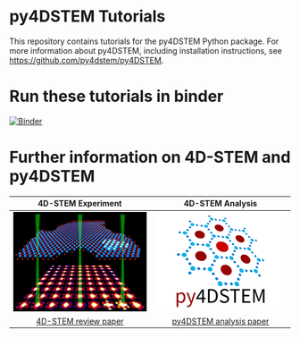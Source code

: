 # py4DSTEM Tutorials

This repository contains tutorials for the py4DSTEM Python package.  For more information about py4DSTEM, including installation instructions, see https://github.com/py4dstem/py4DSTEM.


# Run these tutorials in binder
[![Binder](https://mybinder.org/badge_logo.svg)](https://mybinder.org/v2/gh/py4dstem/py4DSTEM_tutorials/binder_dev?filepath=Index.ipynb)


# Further information on 4D-STEM and py4DSTEM

4D-STEM Experiment  |  4D-STEM Analysis
:-------------------------:|:-------------------------:
![4D-STEM schematic](images/schematic4DSTEM.png)  |  ![py4DSTEM logo](/images/py4DSTEM_logo.png)
[4D-STEM review paper](https://doi.org/10.1017/S1431927619000497) | [py4DSTEM analysis paper](https://doi.org/10.1017/S1431927621000477)





